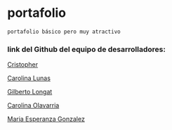 # portafolio
`portafolio básico pero muy atractivo`
<br/>
### link del Github del equipo de desarrolladores: 

<a href="https://crischess.github.io/tutoria-github/">Cristopher</a>

<a href="https://github.com/carolinalunasfarah">Carolina Lunas</a>

<a href="https://github.com/Longat80">Gilberto Longat</a>

<a href="https://github.com/Carolinacao">Carolina Olavarria</a>

<a href="https://github.com/MEsperanzaGonzalez">Maria Esperanza Gonzalez</a>
